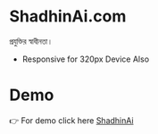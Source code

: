 # ShadhinAi.com
প্রযুক্তির স্বাধীনতা।

- Responsive for 320px Device Also

# Demo
👉 For demo click here [ShadhinAi](https://shantonu-acharjee.github.io/ShadhinAi.com/)